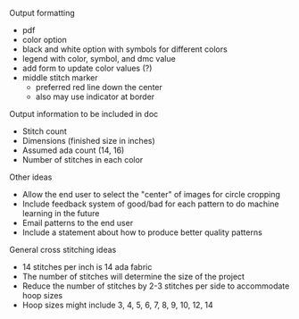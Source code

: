 Output formatting
- pdf
- color option
- black and white option with symbols for different colors
- legend with color, symbol, and dmc value
- add form to update color values (?)
- middle stitch marker
  - preferred red line down the center
  - also may use indicator at border

Output information to be included in doc
- Stitch count
- Dimensions (finished size in inches)
- Assumed ada count (14, 16)
- Number of stitches in each color

Other ideas
- Allow the end user to select the "center" of images for circle cropping
- Include feedback system of good/bad for each pattern to do machine learning in the future
- Email patterns to the end user
- Include a statement about how to produce better quality patterns
  
General cross stitching ideas
- 14 stitches per inch is 14 ada fabric
- The number of stitches will determine the size of the project
- Reduce the number of stitches by 2-3 stitches per side to accommodate hoop sizes
- Hoop sizes might include 3, 4, 5, 6, 7, 8, 9, 10, 12, 14